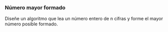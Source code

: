 ### Número mayor formado

Diseñe un algoritmo que lea un número entero de n cifras y forme el mayor número posible formado.